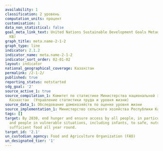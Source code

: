 ```yaml
---
availability: 1
classification: 2 уровень
computation_units: процент
customisation: 1
data_non_statistical: false
goal_meta_link_text: United Nations Sustainable Development Goals Metadata (PDF 426
  KB)
graph_title: meta.name-2-1-2
graph_type: line
indicator: 2.1.2
indicator_name: meta.name-2-1-2
indicator_sort_order: 02-01-02
layout: indicator
national_geographical_coverage: Казахстан
permalink: /2-1-2/
published: true
reporting_status: notstarted
sdg_goal: '2'
source_active_1: true
source_compilation_1: Комитет по статистике Министерства национальной экономики Республики
  Казахстан  (Управление статистики труда и уровня жизни)
source_data_1: Обследование домохозяйств по оценке уровня жизни
source_implementation_1: Министерство сельского хозяйства Республики Казахстан
tags: []
target: By 2030, end hunger and ensure access by all people, in particular the poor
  and people in vulnerable situations, including infants, to safe, nutritious and
  sufficient food all year round.
target_id: '2.1'
un_custodian_agency: Food and Agriculture Organization (FAO)
un_designated_tier: '1'
---
```

